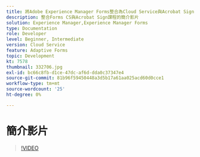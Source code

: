 ```yaml
---
title: 將Adobe Experience Manager Forms整合為Cloud Service與Acrobat Sign
description: 整合Forms CS與Acrobat Sign課程的簡介影片
solution: Experience Manager,Experience Manager Forms
type: Documentation
role: Developer
level: Beginner, Intermediate
version: Cloud Service
feature: Adaptive Forms
topic: Development
kt: 7578
thumbnail: 332706.jpg
exl-id: bc66c8fb-d1ce-47dc-af6d-dda0c37347e4
source-git-commit: 81b96f59450448a3d5b17a61aa025acd60d0cce1
workflow-type: tm+mt
source-wordcount: '25'
ht-degree: 0%

---
```


# 簡介影片


>[!VIDEO](https://video.tv.adobe.com/v/332706?quality=12&learn=on)
